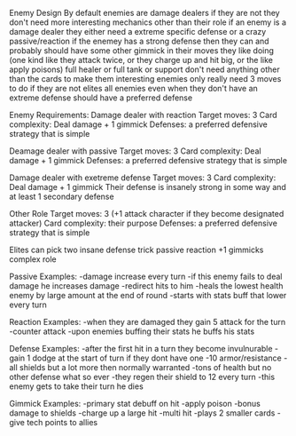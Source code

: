 Enemy Design
By default enemies are damage dealers if they are not they don't need more interesting mechanics other than their role
if an enemy is a damage dealer they either need a extreme specific defense or a crazy passive/reaction
if the enemey has a strong defense then they can and probably should have some other gimmick in their moves they like doing (one kind like they attack twice, or they charge up and hit big, or the like apply poisons)
full healer or full tank or support don't need anything other than the cards to make them interesting
enemies only really need 3 moves to do if they are not elites
all enemies even when they don't have an extreme defense should have a preferred defense

Enemy Requirements:
Damage dealer with reaction
Target moves: 3
Card complexity: Deal damage + 1 gimmick
Defenses: a preferred defensive strategy that is simple

Deamage dealer with passive
Target moves: 3
Card complexity: Deal damage + 1 gimmick
Defenses: a preferred defensive strategy that is simple

Damage dealer with exetreme defense
Target moves: 3
Card complexity: Deal damage + 1 gimmick
Their defense is insanely strong in some way and at least 1 secondary defense

Other Role
Target moves: 3 (+1 attack character if they become designated attacker)
Card complexity: their purpose
Defenses: a preferred defensive strategy that is simple

Elites can pick two
insane defense trick
passive
reaction
+1 gimmicks
complex role

Passive Examples:
-damage increase every turn
-if this enemy fails to deal damage he increases damage
-redirect hits to him
-heals the lowest health enemy by large amount at the end of round
-starts with stats buff that lower every turn

Reaction Examples:
-when they are damaged they gain 5 attack for the turn
-counter attack
-upon enemies buffing their stats he buffs his stats

Defense Examples: 
-after the first hit in a turn they become invulnurable
-gain 1 dodge at the start of turn if they dont have one
-10 armor/resistance
-all shields but a lot more then normally warranted
-tons of health but no other defense what so ever
-they regen their shield to 12 every turn
-this enemy gets to take their turn he dies

Gimmick Examples:
-primary stat debuff on hit
-apply poison
-bonus damage to shields
-charge up a large hit
-multi hit
-plays 2 smaller cards
-give tech points to allies